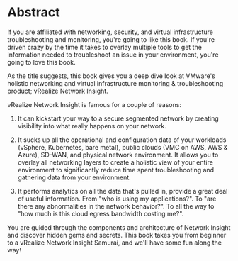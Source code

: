 # Abstract

If you are affiliated with networking, security, and virtual infrastructure troubleshooting and monitoring, you're going to like this book. If you're driven crazy by the time it takes to overlay multiple tools to get the information needed to troubleshoot an issue in your environment, you're going to love this book.

As the title suggests, this book gives you a deep dive look at VMware's holistic networking and virtual infrastructure monitoring & troubleshooting product; vRealize Network Insight.

vRealize Network Insight is famous for a couple of reasons:

1. It can kickstart your way to a secure segmented network by creating visibility into what really happens on your network.

2. It sucks up all the operational and configuration data of your workloads (vSphere, Kubernetes, bare metal), public clouds (VMC on AWS, AWS & Azure), SD-WAN, and physical network environment. It allows you to overlay all networking layers to create a holistic view of your entire environment to significantly reduce time spent troubleshooting and gathering data from your environment.

3. It performs analytics on all the data that's pulled in, provide a great deal of useful information. From "who is using my applications?". To "are there any abnormalities in the network behavior?". To all the way to "how much is this cloud egress bandwidth costing me?".

You are guided through the components and architecture of Network Insight and discover hidden gems and secrets. This book takes you from beginner to a vRealize Network Insight Samurai, and we'll have some fun along the way!
